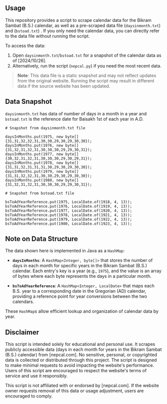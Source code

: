 ## Usage

This repository provides a script to scrape calendar data for the Bikram Sambat (B.S.) calendar, as well as a pre-scraped data file (`daysinmonth.txt`) and (`bstoad.txt`) . If you only need the calendar data, you can directly refer to the data file without running the script.

To access the data:
1. Open `daysinmonth.txt`/`bstoad.txt` for a snapshot of the calendar data as of [2024/10/26].
2. Alternatively, run the script (`nepcal.py`) if you need the most recent data.

> **Note**: This data file is a static snapshot and may not reflect updates from the original website. Running the script may result in different data if the source website has been updated.

## Data Snapshot

`daysinmonth.txt` has data of number of days in a month in a year and `bstoad.txt` is the reference date for Baisakh 1st of each year in A.D.

```plaintext
# Snapshot from daysinmonth.txt file

daysInMonths.put(1975, new byte[]{31,31,32,32,31,30,30,29,30,29,30,30});
daysInMonths.put(1976, new byte[]{31,32,31,32,31,30,30,30,29,29,30,31});
daysInMonths.put(1977, new byte[]{30,32,31,32,31,30,30,30,29,30,29,31});
daysInMonths.put(1978, new byte[]{31,31,32,31,31,31,30,29,30,29,30,30});
daysInMonths.put(1979, new byte[]{31,31,32,32,31,30,30,29,30,29,30,30});
daysInMonths.put(1980, new byte[]{31,32,31,32,31,30,30,30,29,29,30,31});

# Snapshot from bstoad.txt file

bsToAdYearReference.put(1975, LocalDate.of(1918, 4, 13));
bsToAdYearReference.put(1976, LocalDate.of(1919, 4, 13));
bsToAdYearReference.put(1977, LocalDate.of(1920, 4, 13));
bsToAdYearReference.put(1978, LocalDate.of(1921, 4, 13));
bsToAdYearReference.put(1979, LocalDate.of(1922, 4, 13));
bsToAdYearReference.put(1980, LocalDate.of(1923, 4, 13));
```

## Note on Data Structure

The data shown here is implemented in Java as a `HashMap`:

- **`daysInMonths`**: A `HashMap<Integer, byte[]>` that stores the number of days in each month for specific years in the Bikram Sambat (B.S.) calendar. Each entry's key is a year (e.g., `1975`), and the value is an array of bytes where each byte represents the days in a particular month.

- **`bsToAdYearReference`**: A `HashMap<Integer, LocalDate>` that maps each B.S. year to a corresponding date in the Gregorian (AD) calendar, providing a reference point for year conversions between the two calendars.

These `HashMap`s allow efficient lookup and organization of calendar data by year.


## Disclaimer
This script is intended solely for educational and personal use. It scrapes publicly accessible data (days in each month for years in the Bikram Sambat (B.S.) calendar) from [nepcal.com]. No sensitive, personal, or copyrighted data is collected or distributed through this project. The script is designed to make minimal requests to avoid impacting the website's performance. Users of this script are encouraged to respect the website's terms of service and use it responsibly. 

This script is not affiliated with or endorsed by [nepcal.com]. If the website owner requests removal of this data or usage adjustment, users are encouraged to comply.
